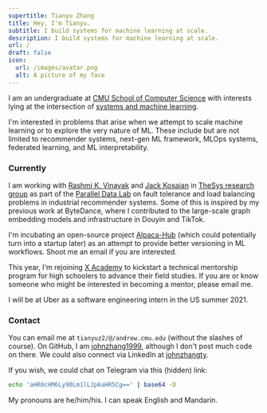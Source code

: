 ```yaml
---
supertitle: Tianyu Zhang
title: Hey, I'm Tianyu.
subtitle: I build systems for machine learning at scale.
description: I build systems for machine learning at scale.
url: /
draft: false
icon:
  url: /images/avatar.png
  alt: A picture of my face
---
```

I am an undergraduate at [CMU School of Computer Science](https://www.cs.cmu.edu/) with interests lying at the intersection of [systems and machine learning](http://ai.stanford.edu/blog/mlsys/).

I'm interested in problems that arise when we attempt to scale machine learning or to explore the very nature of ML. These include but are not limited to recommender systems, next-gen ML framework, MLOps systems, federated learning, and ML interpretability. 

### Currently

I am working with [Rashmi K. Vinayak](http://www.cs.cmu.edu/~rvinayak/) and [Jack Kosaian](https://jackkosaian.github.io/) in [TheSys research group](http://www.cs.cmu.edu/~rvinayak/#group) as part of the [Parallel Data Lab](https://www.pdl.cmu.edu/index.shtml) on fault tolerance and load balancing problems in industrial recommender systems. Some of this is inspired by my previous work at ByteDance, where I contributed to the large-scale graph embedding models and infrastructure in Douyin and TikTok.

I'm incubating an open-source project [Alpaca-Hub](https://alpaca-hub.github.io/) (which could potentially turn into a startup later) as an attempt to provide better versioning in ML workflows. Shoot me an email if you are interested.

This year, I'm rejoining [X Academy](https://www.techx.academy/) to kickstart a technical mentorship program for high schoolers to advance their field studies. If you are or know someone who might be interested in becoming a mentor, please email me.

I will be at Uber as a software engineering intern in the US summer 2021.


### Contact

You can email me at `tianyuz2/@/andrew.cmu.edu` (without the slashes of course). On GitHub, I am [johnzhang1999](https://github.com/johnzhang1999), although I don't post much code on there. We could also connect via LinkedIn at [johnzhangty](https://www.linkedin.com/in/johnzhangty/).

If you wish, we could chat on Telegram via this (hidden) link:

```sh
echo 'aHR0cHM6Ly90Lm1lL2p6aHR5Cg==' | base64 -D
```

My pronouns are he/him/his. I can speak English and Mandarin.